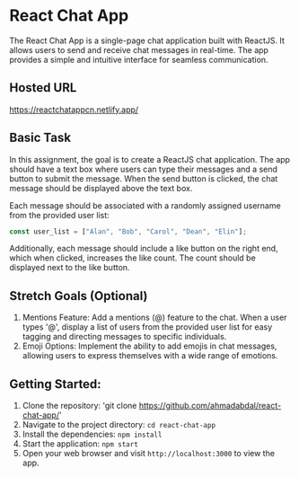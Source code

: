 # React Chat App

The React Chat App is a single-page chat application built with ReactJS. It allows users to send and receive chat messages in real-time. The app provides a simple and intuitive interface for seamless communication.

## Hosted URL

https://reactchatappcn.netlify.app/

## Basic Task

In this assignment, the goal is to create a ReactJS chat application. The app should have a text box where users can type their messages and a send button to submit the message. When the send button is clicked, the chat message should be displayed above the text box.

Each message should be associated with a randomly assigned username from the provided user list:

```javascript
const user_list = ["Alan", "Bob", "Carol", "Dean", "Elin"];
```

Additionally, each message should include a like button on the right end, which when clicked, increases the like count. The count should be displayed next to the like button.

## Stretch Goals (Optional)

1. Mentions Feature: Add a mentions (@) feature to the chat. When a user types '@', display a list of users from the provided user list for easy tagging and directing messages to specific individuals.
2. Emoji Options: Implement the ability to add emojis in chat messages, allowing users to express themselves with a wide range of emotions.

## Getting Started:

1. Clone the repository: 'git clone https://github.com/ahmadabdal/react-chat-app/'
2. Navigate to the project directory: `cd react-chat-app`
3. Install the dependencies: `npm install`
4. Start the application: `npm start`
5. Open your web browser and visit `http://localhost:3000` to view the app.
